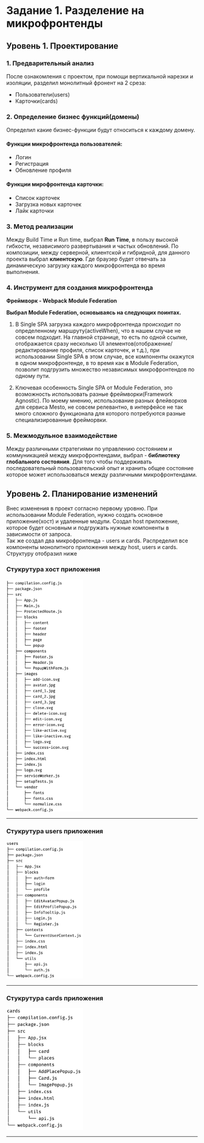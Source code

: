 # Задание 1. Разделение на микрофронтенды

## Уровень 1. Проектирование

### 1. Предварительный анализ
После ознакомления с проектом, при помощи вертикальной нарезки и изоляции, разделил монолитный фронент на 2 среза:
- Пользователи(users)
- Карточки(cards)

### 2. Определение бизнес функций(домены)
Определил какие бизнес-функции будут относиться к каждому домену.
#### Функции микрофронтенда пользователей:
- Логин
- Регистрация
- Обновление профиля

#### Функции мирофронтенда карточки:
- Список карточек
- Загрузка новых карточек
- Лайк карточки

### 3. Метод реализации
Между Build Time и Run time, выбрал **Run Time**, в пользу высокой гибкости, независимого развертывания и частых обновлений.
По композиции, между серверной, клиентской и гибридной, для данного проекта выбрал **клиентскую**.
Где браузер будет отвечать за динамическую загрузку каждого микрофронтенда во время выполнения.

### 4. Инструмент для создания микрофронтенда

**Фреймворк - Webpack Module Federation**

**Выбрал Module Federation, основываясь на следующих поинтах.**

1. В Single SPA загрузка каждого микрофронтенда происходит по определенному маршруту(activeWhen), что в нашем случае не совсем подходит. На главной
странице, то есть по одной ссылке, отображается сразу несколько UI элементов(отображение/редактирование профиля, список карточек, и т.д.), при использовании Single SPA 
в этом случае, все компоненты окажутся в одном микрофронтенде, в то время как в Module Federation, позволит подгрузить множество независимых микрофронтендов по одному пути.

2. Ключевая особенность Single SPA от Module Federation, это возможность использовать разные фреймворки(Framework Agnostic).
По моему мнению, использование разных флейворков для сервиса Mesto, не совсем релевантно,
в интерфейсе не так много сложного функционала для которого потребуются разные специализированные фрейморвки.

### 5. Межмодульное взаимодействие
Между различными стратегиями по управлению состоянием и коммуникацией между микрофронтендами,
выбрал - **библиотеку глобального состояния**. Для того чтобы поддерживать последовательный
пользовательский опыт и хранить общее состояние которое может использоваться между различными микрофронтендами.



## Уровень 2. Планирование изменений
Внес изменения в проект согласно первому уровню. При использовании Module Federation, нужно создать основное приложение(хост) и удаленные модули.
Создал host приложение, которое будет основным и подгружать нужные компоненты в зависимости от запроса.  
Так же создал два микрофронтенда - users и cards. Распределил все компоненты монолитного приложения между host, users и cards.
Структуру отобразил ниже

### Стукрутура хост приложения 
<img alt="Host structure" height="40%" src="images/host.png" width="40%"/>

<hr />


### Стукрутура users приложения
<img alt="Users structure" height="40%" src="images/users.png" width="40%"/>

<hr />

### Стукрутура cards приложения
<img alt="Cards structure" height="40%" src="images/cards.png" width="40%"/>
<hr />
